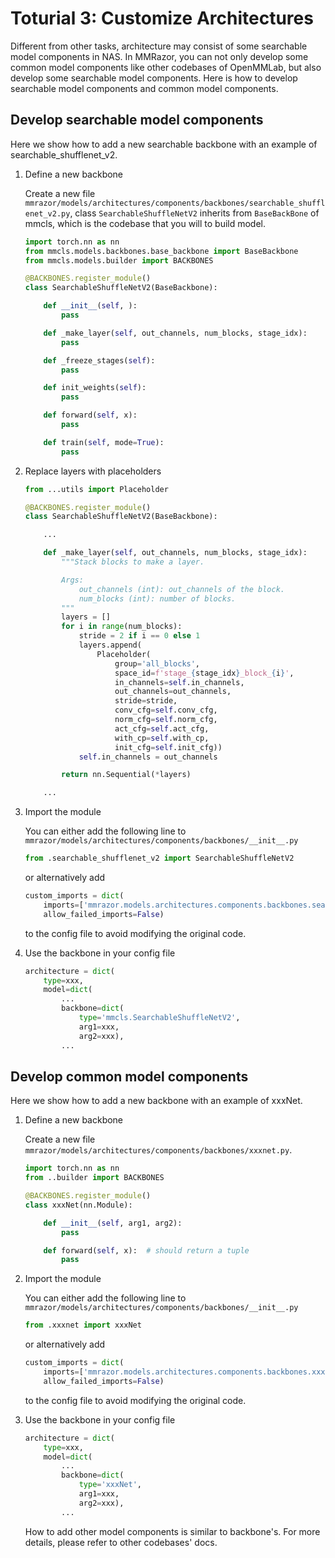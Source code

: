 # Toturial 3: Customize Architectures

Different from other tasks, architecture may consist of some searchable model components in NAS. In MMRazor, you can not only develop some common model components like other codebases of OpenMMLab, but also develop some searchable model components. Here is how to develop searchable model components and common model components.

## Develop searchable model components

Here we show how to add a new searchable backbone with an example of searchable_shufflenet_v2.

1. Define a new backbone

    Create a new file `mmrazor/models/architectures/components/backbones/searchable_shufflenet_v2.py`, class `SearchableShuffleNetV2` inherits from `BaseBackBone` of mmcls, which is the codebase that you will to build model.

    ```Python
    import torch.nn as nn
    from mmcls.models.backbones.base_backbone import BaseBackbone
    from mmcls.models.builder import BACKBONES

    @BACKBONES.register_module()
    class SearchableShuffleNetV2(BaseBackbone):

        def __init__(self, ):
            pass

        def _make_layer(self, out_channels, num_blocks, stage_idx):
            pass

        def _freeze_stages(self):
            pass

        def init_weights(self):
            pass

        def forward(self, x):
            pass

        def train(self, mode=True):
            pass

    ```

2. Replace layers with placeholders

    ```Python
    from ...utils import Placeholder

    @BACKBONES.register_module()
    class SearchableShuffleNetV2(BaseBackbone):

        ...

        def _make_layer(self, out_channels, num_blocks, stage_idx):
            """Stack blocks to make a layer.

            Args:
                out_channels (int): out_channels of the block.
                num_blocks (int): number of blocks.
            """
            layers = []
            for i in range(num_blocks):
                stride = 2 if i == 0 else 1
                layers.append(
                    Placeholder(
                        group='all_blocks',
                        space_id=f'stage_{stage_idx}_block_{i}',
                        in_channels=self.in_channels,
                        out_channels=out_channels,
                        stride=stride,
                        conv_cfg=self.conv_cfg,
                        norm_cfg=self.norm_cfg,
                        act_cfg=self.act_cfg,
                        with_cp=self.with_cp,
                        init_cfg=self.init_cfg))
                self.in_channels = out_channels

            return nn.Sequential(*layers)

        ...

    ```

3. Import the module

    You can either add the following line to `mmrazor/models/architectures/components/backbones/__init__.py`

    ```Python
    from .searchable_shufflenet_v2 import SearchableShuffleNetV2
    ```

    or alternatively add

    ```Python
    custom_imports = dict(
        imports=['mmrazor.models.architectures.components.backbones.searchable_shufflenet_v2'],
        allow_failed_imports=False)
    ```

    to the config file to avoid modifying the original code.

4. Use the backbone in your config file

    ```Python
    architecture = dict(
        type=xxx,
        model=dict(
            ...
            backbone=dict(
                type='mmcls.SearchableShuffleNetV2',
                arg1=xxx,
                arg2=xxx),
            ...
    ```

## Develop common model components

Here we show how to add a new backbone with an example of xxxNet.

1. Define a new backbone

    Create a new file `mmrazor/models/architectures/components/backbones/xxxnet.py`.

    ```Python
    import torch.nn as nn
    from ..builder import BACKBONES

    @BACKBONES.register_module()
    class xxxNet(nn.Module):

        def __init__(self, arg1, arg2):
            pass

        def forward(self, x):  # should return a tuple
            pass
    ```

2. Import the module

    You can either add the following line to `mmrazor/models/architectures/components/backbones/__init__.py`

    ```Python
    from .xxxnet import xxxNet
    ```

    or alternatively add

    ```Python
    custom_imports = dict(
        imports=['mmrazor.models.architectures.components.backbones.xxxnet'],
        allow_failed_imports=False)
    ```

    to the config file to avoid modifying the original code.

3. Use the backbone in your config file

    ```Python
    architecture = dict(
        type=xxx,
        model=dict(
            ...
            backbone=dict(
                type='xxxNet',
                arg1=xxx,
                arg2=xxx),
            ...
    ```

    How to add other model components is similar to backbone's. For more details, please refer to other codebases' docs.
